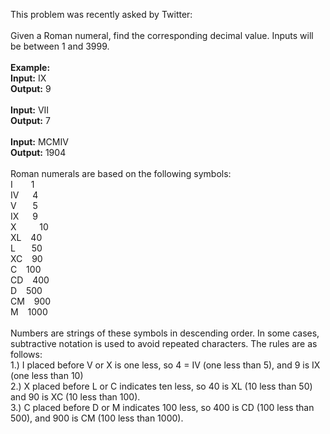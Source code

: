 This problem was recently asked by Twitter:
<br><br>
Given a Roman numeral, find the corresponding decimal value. Inputs will be between 1 and 3999.
<br><br>
<b>Example:
<br>Input:</b> IX
<br><b>Output:</b> 9
<br><br>
<b>Input:</b> VII
<br><b>Output:</b> 7
<br><br>
<b>Input:</b> MCMIV
<br><b>Output:</b> 1904
<br><br>
Roman numerals are based on the following symbols:
<br>I&ensp; &ensp;&ensp;      1
<br>IV&ensp;   &ensp;  4
<br>V &ensp;   &ensp;  5
<br>IX&ensp;   &ensp;  9 
<br>X &ensp;   &ensp; &ensp; 10
<br>XL &ensp;    40
<br>L  &ensp;  &ensp;  50
<br>XC &ensp;    90
<br>C  &ensp;    100
<br>CD &ensp;    400
<br>D  &ensp;    500
<br>CM  &ensp;   900
<br>M  &ensp;    1000
<br><br>
Numbers are strings of these symbols in descending order. In some cases, subtractive notation is used to avoid repeated characters. The rules are as follows:
<br>1.) I placed before V or X is one less, so 4 = IV (one less than 5), and 9 is IX (one less than 10)
<br>2.) X placed before L or C indicates ten less, so 40 is XL (10 less than 50) and 90 is XC (10 less than 100).
<br>3.) C placed before D or M indicates 100 less, so 400 is CD (100 less than 500), and 900 is CM (100 less than 1000).
